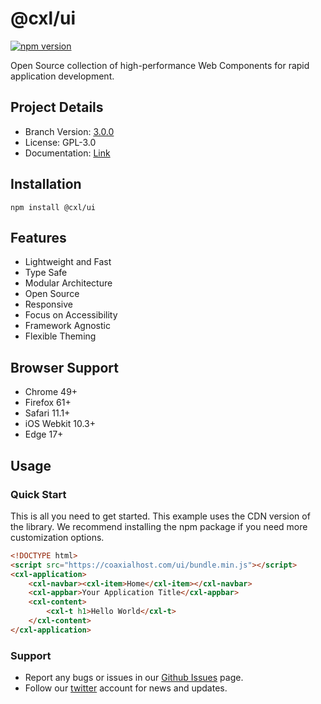 # @cxl/ui 
	
[![npm version](https://badge.fury.io/js/%40cxl%2Fui.svg)](https://badge.fury.io/js/%40cxl%2Fui)

Open Source collection of high-performance Web Components for rapid application development.

## Project Details

-   Branch Version: [3.0.0](https://npmjs.com/package/@cxl/ui/v/3.0.0)
-   License: GPL-3.0
-   Documentation: [Link](https://cxlio.github.io/cxl/ui)

## Installation

	npm install @cxl/ui

## Features

-   Lightweight and Fast
-   Type Safe
-   Modular Architecture
-   Open Source
-   Responsive
-   Focus on Accessibility
-   Framework Agnostic
-   Flexible Theming

## Browser Support

-   Chrome 49+
-   Firefox 61+
-   Safari 11.1+
-   iOS Webkit 10.3+
-   Edge 17+

## Usage

### Quick Start

This is all you need to get started. This example uses the CDN version of the library. We recommend installing the npm package if you need more customization options.

```html
<!DOCTYPE html>
<script src="https://coaxialhost.com/ui/bundle.min.js"></script>
<cxl-application>
	<cxl-navbar><cxl-item>Home</cxl-item></cxl-navbar>
	<cxl-appbar>Your Application Title</cxl-appbar>
	<cxl-content>
		<cxl-t h1>Hello World</cxl-t>
	</cxl-content>
</cxl-application>
```

### Support

-   Report any bugs or issues in our [Github Issues](https://github.com/cxlio/cxl/issues) page.
-   Follow our [twitter](https://twitter.com/cxlhq) account for news and updates.
